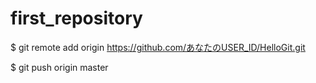 # first_repository

$ git remote add origin https://github.com/あなたのUSER_ID/HelloGit.git

$ git push origin master
